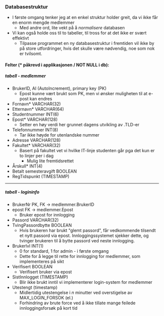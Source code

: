### Databasestruktur
* I første omgang tenker jeg at en enkel struktur holder greit, da vi ikke får en enorm mengde medlemmer
  * Med andre ord, lite vekt på å _normalisere_ databasen
* Vi kan også holde oss til to tabeller, til tross for at det ikke er svært effektivt
  * Tilpasse programmet en ny databasestruktur i fremtiden vil ikke by på store utfordringer, hvis det skulle være nødvendig, noe som nok er tvilsomt.

#### Felter (* påkrevd i applikasjonen / NOT NULL i db):
##### tabell - medlemmer
  * BrukerID, AI (AutoIncrement), primary key (PK)
    * Epost kunne vært brukt som PK, men vi ønsker muligheten til at e-post kan endres
  * Fornavn* VARCHAR(32)
  * Etternavn* VARCHAR(64)
  * Studentnummer INT(6)
  * Epost* VARCHAR(128)
    * Setter en høy verdi her grunnet dagens utvikling av .TLD-er
  * Telefonnummer INT(8)
    * Tar ikke høyde for utenlandske nummer
  * Adresse VARCHAR(128)
  * Fakultet* VARCHAR(32)
    * Basert på fakultet vet vi hvilke IT-linje studenten går pga det kun er to linjer per i dag
      * Mulig lite fremtidsrettet
  * Årskull* INT(4)
  * Betalt semesteravgift BOOLEAN
  * RegTidspunkt (TIMESTAMP)
  ---
##### tabell - logininfo
  * BrukerNr PK, FK -> medlemmer.BrukerID
  * epost FK -> medlemmer.Epost
    * Bruker epost for innlogging
  * Passord VARCHAR(32)
  * TvingPassordbytte BOOLEAN
    * Hvis brukeren har brukt "glemt passord", får vedkommende tilsendt et nytt passord via epost.
    Innloggingssystemet sjekker dette, og tvinger brukeren til å bytte passord ved neste innlogging.
  * Brukerlvl INT(1)
    * 0 for standard, 1 for admin - i første omgang
    * Dette for å legge til rette for innlogging for medlemmer, som implementeres på sikt
  * Verifisert BOOLEAN
    * Verifisert bruker via epost
  * SistInnlogget (TIMESTAMP)
    * Blir ikke brukt inntil vi implementerer login-system for medlemmer
  * Utestengt (timestamp)
    * Midlertidig utestengelse i _n_ minutter ved overstigelse av MAX_LOGIN_FORSOK (el.)
    * Forhindring av brute force ved å ikke tillate mange feilede innloggingsforsøk på kort tid
